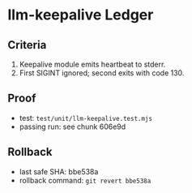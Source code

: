 # llm-keepalive Ledger

## Criteria

1. Keepalive module emits heartbeat to stderr.
2. First SIGINT ignored; second exits with code 130.

## Proof

- test: `test/unit/llm-keepalive.test.mjs`
- passing run: see chunk 606e9d

## Rollback

- last safe SHA: bbe538a
- rollback command: `git revert bbe538a`
